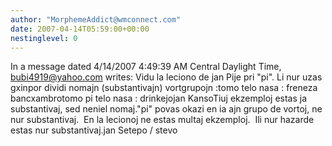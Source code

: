```yaml
---
author: "MorphemeAddict@wmconnect.com"
date: 2007-04-14T05:59:00+00:00
nestinglevel: 0
---
```

In a message dated 4/14/2007 4:49:39 AM Central Daylight Time, [bubi4919@yahoo.com](mailto://bubi4919@yahoo.com) writes:
Vidu la leciono de jan Pije pri "pi". Li nur uzas gxinpor dividi nomajn (substantivajn) vortgrupojn :tomo telo nasa : freneza bancxambrotomo pi telo nasa : drinkejojan KansoTiuj ekzemploj estas ja substantivaj, sed neniel nomaj."pi" povas okazi en ia ajn grupo de vortoj, ne nur substantivaj.  En la lecionoj ne estas multaj ekzemploj.  Ili nur hazarde estas nur substantivaj.jan Setepo / stevo